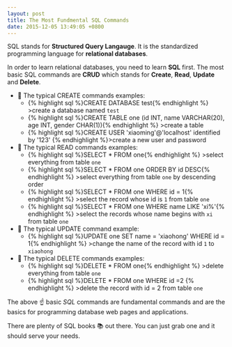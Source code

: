 ```yaml
---
layout: post
title: The Most Fundmental SQL Commands
date: 2015-12-05 13:49:05 +0800
---
```


SQL stands for **Structured Query Langauge**. It is the standardized programming language for **relational databases**. 

In order to learn relational databases, you need to learn **SQL** first. The most basic SQL commands are **CRUD** which stands for **Create**, **Read**, **Update** and **Delete**.

+ :bell: The typical CREATE commands examples:
	* {% highlight sql %}CREATE DATABASE test{% endhighlight %}  >create a database named `test`
    * {% highlight sql %}CREATE TABLE one (id INT, name VARCHAR(20), age INT, gender CHAR(1)){% endhighlight %} >create a table
    * {% highlight sql %}CREATE USER 'xiaoming'@'localhost' identified by '123' {% endhighlight %}>create a new user and password
+ :bell: The typical READ commands examples:
    * {% highlight sql %}SELECT * FROM one{% endhighlight %} >select everything from table `one`
    * {% highlight sql %}SELECT * FROM one ORDER BY id DESC{% endhighlight %} >select everything from table `one` by descending order
    * {% highlight sql %}SELECT * FROM one WHERE id = 1{% endhighlight %} >select the record whose id is `1` from table `one`
    * {% highlight sql %}SELECT * FROM one WHERE name LIKE 'xi%'{% endhighlight %} >select the records whose name begins with `xi` from table `one`
+ :bell: The typical UPDATE command example:
    * {% highlight sql %}UPDATE one SET name = 'xiaohong' WHERE id = 1{% endhighlight %} >change the name of the record with id `1` to `xiaohong` 
+ :bell: The typical DELETE commands examples:
    * {% highlight sql %}DELETE * FROM one{% endhighlight %} >delete everything from table `one`
    * {% highlight sql %}DELETE * FROM one WHERE id =2 {% endhighlight %} >delete the record with id = 2 from table `one`

The above :point_up: basic *SQL* commands are fundamental commands and are the basics for programming database web pages and applications.

There are plenty of SQL books :books: out there. You can just grab one and it should serve your needs. 
